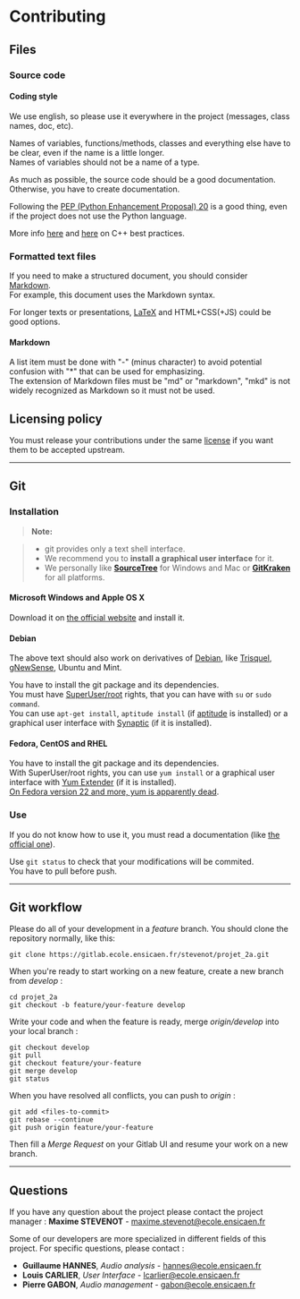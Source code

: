 # Contributing

## Files

### Source code

#### Coding style

We use english, so please use it everywhere in the project (messages, class names, doc, etc).  

Names of variables, functions/methods, classes and everything else have to be clear, even if the name is a little longer.  
Names of variables should not be a name of a type.

As much as possible, the source code should be a good documentation.  
Otherwise, you have to create documentation.

Following the [PEP (Python Enhancement Proposal) 20](https://www.python.org/dev/peps/pep-0020/) is a good thing, even if the project does not use the Python language.

More info [here](https://isocpp.org/wiki/faq/coding-standards) and [here](https://lefticus.gitbooks.io/cpp-best-practices/content/) on C++ best practices.

### Formatted text files

If you need to make a structured document, you should consider [Markdown](https://en.wikipedia.org/wiki/Markdown).  
For example, this document uses the Markdown syntax.

For longer texts or presentations, [LaTeX](http://latex-project.org/) and HTML+CSS(+JS) could be good options.

#### Markdown

A list item must be done with "-" (minus character) to avoid potential confusion with "*" that can be used for emphasizing.  
The extension of Markdown files must be "md" or "markdown", "mkd" is not widely recognized as Markdown so it must not be used.

## Licensing policy

You must release your contributions under the same [license](LICENSE.md) if you want them to be accepted upstream.

----------

## Git

### Installation

> **Note:**

> - git provides only a text shell interface. 
> - We recommend you to **install a graphical user interface** for it.
> - We personally like **[SourceTree](https://www.sourcetreeapp.com/)** for Windows and Mac or **[GitKraken](https://www.gitkraken.com/)** for all platforms.

#### Microsoft Windows and Apple OS X

Download it on [the official website](http://www.git-scm.com/downloads) and install it.

#### Debian

The above text should also work on derivatives of [Debian](https://www.debian.org/), like [Trisquel](https://trisquel.info/), [gNewSense](http://www.gnewsense.org/), Ubuntu and Mint.

You have to install the git package and its dependencies.  
You must have [SuperUser/root](https://en.wikipedia.org/wiki/Superuser) rights, that you can have with `su` or `sudo command`.  
You can use `apt-get install`, `aptitude install` (if [aptitude](https://wiki.debian.org/Aptitude) is installed) or a graphical user interface with [Synaptic](https://wiki.debian.org/Synaptic) (if it is installed).

#### Fedora, CentOS and RHEL

You have to install the git package and its dependencies.  
With SuperUser/root rights, you can use `yum install` or a graphical user interface with [Yum Extender](http://www.yumex.dk/) (if it is installed).  
[On Fedora version 22 and more, yum is apparently dead](http://dnf.baseurl.org/2015/05/11/yum-is-dead-long-live-dnf/).

### Use

If you do not know how to use it, you must read a documentation (like [the official one](http://www.git-scm.com/doc)).

Use `git status` to check that your modifications will be commited.  
You have to pull before push.

----------

## Git workflow

Please do all of your development in a *feature* branch. You should clone the repository normally, like this:

```
git clone https://gitlab.ecole.ensicaen.fr/stevenot/projet_2a.git
```

When you're ready to start working on a new feature, create a new branch from *develop* :

```
cd projet_2a
git checkout -b feature/your-feature develop
```

Write your code and when the feature is ready, merge *origin/develop* into your local branch :

```
git checkout develop
git pull
git checkout feature/your-feature
git merge develop
git status
```

When you have resolved all conflicts, you can push to *origin* :

```
git add <files-to-commit>
git rebase --continue
git push origin feature/your-feature
```

Then fill a *Merge Request* on your Gitlab UI and resume your work on a new branch.

----------

## Questions

If you have any question about the project please contact the project manager : **Maxime STEVENOT** - <maxime.stevenot@ecole.ensicaen.fr>

Some of our developers are more specialized in different fields of this project. For specific questions, please contact :

 - **Guillaume HANNES**, *Audio analysis* - <hannes@ecole.ensicaen.fr>
 - **Louis CARLIER**, *User Interface* - <lcarlier@ecole.ensicaen.fr>
 - **Pierre GABON**, *Audio management* - <gabon@ecole.ensicaen.fr>